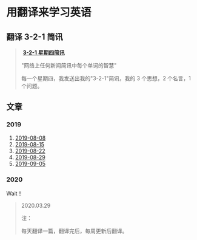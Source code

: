 # 用翻译来学习英语

## 翻译 3-2-1 简讯

>
>
>​                                                                             **[3-2-1 星期四简讯](https://jamesclear.com/3-2-1)**
>
>"网络上任何新闻简讯中每个单词的智慧"
>
>  每一个星期四，我发送出我的"3-2-1"简讯，我的 3 个思想，2 个名言，1 个问题。     

## 文章

### 2019

1.  [2019-08-08](doc/2019-08-08.md)
2. [2019-08-15](doc/2019-08-15.md)
3.  [2019-08-22](doc/2019-08-22.md)
4.  [2019-08-29](doc/2019-08-29.md)
5.  [2019-09-05](doc/2019-09-05.md)

### 2020

   Wait！

> 2020.03.29 
>
> 注：
>
> 每天翻译一篇，翻译完后，每周更新后翻译。